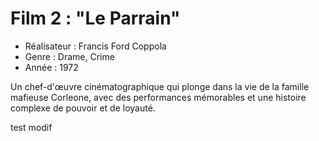 # Film 2 : "Le Parrain"

- Réalisateur : Francis Ford Coppola
- Genre : Drame, Crime
- Année : 1972

Un chef-d'œuvre cinématographique qui plonge dans la vie de la famille mafieuse Corleone, avec des performances mémorables et une histoire complexe de pouvoir et de loyauté.

test modif
